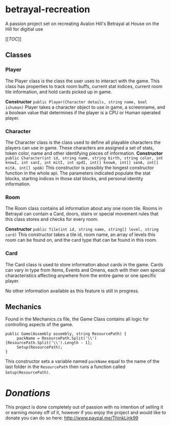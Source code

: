 # betrayal-recreation
A passion project set on recreating Avalon Hill's Betrayal at House on the Hill for digitial use

[[_TOC_]]
## **Classes**
### **Player**
The Player class is the class the user uses to interact with the game. This class has properties to track room buffs, current stat indices, current room tile information, and hold cards picked up in game.

**Constructor**
`public Player(Character details, string name, bool ishuman)`
Player takes a character object to use in game, a screenname, and a boolean value that determines if the player is a CPU or Human operated player.
### **Character**
The Character class is the class used to define all playable characters the players can use in game. These characters are assigned a set of stats, token color, name and other identifying pieces of information.
**Constructor**
`public Character(int id, string name, string birth, string color, int knowI, int sanI, int mitI, int spdI, int[] knowA, int[] sanA, int[] mitA, int[] spdA)`
This constructor is possibly the longest constructor function in the whole api. The parameters indicated populate the stat blocks, starting indices in those stat blocks, and personal identity information. 

### **Room**
The Room class contains all information about any one room tile. Rooms in Betrayal can contain a Card, doors, stairs or special movement rules that this class stores and checks for every room.

**Constructor**
`public Tile(int id, string name, string[] level, string card)`
This constructor takes a tile id, room name, an array of levels this room can be found on, and the card type that can be found in this room.

### **Card**
The Card class is used to store information about cards in the game. 
Cards can vary in type from Items, Events and Omens, each with their own special characteristics affecting anywhere from the entire game or one specific player.

No other information available as this feature is still in progress.

## **Mechanics**
Found in the Mechanics.cs file, the Game Class contains all logic for controlling aspects of the game.
```
public Game(Assembly assembly, string ResourcePath) {
     packName = ResourcePath.Split('\\')[ResourcePath.Split('\\').Length - 1];
     Setup(ResourcePath);           
}
```
This constructor sets a variable named `packName` equal to the name of the last folder in the `ResourcePath` then runs a function called `Setup(ResourcePath)`.
# _**Donations**_
This project is done completely out of passion with no intention of selling it or earning money off of it, however if you enjoy the project and would like to donate you can do so here: http://www.paypal.me/ThinkLink99
